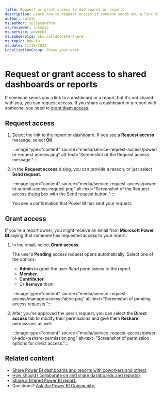 ```yaml
---
title: Request or grant access to dashboards or reports
description: Learn how to request access if someone sends you a link to a dashboard or a report, but doesn't share it with you. Learn how to grant access if someone requests it.
author: JulCsc
ms.author: juliacawthra
ms.reviewer: lukaszp
ms.service: powerbi
ms.subservice: pbi-collaborate-share
ms.topic: how-to
ms.date: 11/15/2024
LocalizationGroup: Share your work
---
```

# Request or grant access to shared dashboards or reports

If someone sends you a link to a dashboard or a report, but it's not shared with you, you can request access. If you share a dashboard or a report with someone, you need to [grant them access](#grant-access).

## Request access

1. Select the link to the report or dashboard. If you see a **Request access** message, select **OK**.

    :::image type="content" source="media/service-request-access/power-bi-request-access.png" alt-text="Screenshot of the Request access message.":::

1. In the **Request access** dialog, you can provide a reason, or just select **Send request**.

    :::image type="content" source="media/service-request-access/power-bi-submit-access-request.png" alt-text="Screenshot of the Request access dialog box with the Send request button.":::

    You see a confirmation that Power BI has sent your request.

## Grant access

If you're a report owner, you might receive an email from **Microsoft Power BI** saying that someone has requested access to your report.

1. In the email, select **Grant access**.

   The user’s **Pending** access request opens automatically. Select one of the options:

   - **Admin** to grant the user *Read* permissions to the report.
   - **Member**
   - **Contributor**
   - Or **Remove** them.

    :::image type="content" source="media/service-request-access/manage-access-fabric.png" alt-text="Screenshot of pending access requests.":::

1. After you've approved the user’s request, you can select the **Direct access** tab to modify their permissions and give them **Reshare** permissions as well.

    :::image type="content" source="media/service-request-access/power-bi-add-reshare-permission.png" alt-text="Screenshot of permission options for direct access.":::

## Related content

- [Share Power BI dashboards and reports with coworkers and others](service-share-dashboards.md)
- [How should I collaborate on and share dashboards and reports?](service-how-to-collaborate-distribute-dashboards-reports.md)
- [Share a filtered Power BI report.](service-share-reports.md)
- Questions? [Ask the Power BI Community.](https://community.powerbi.com)
